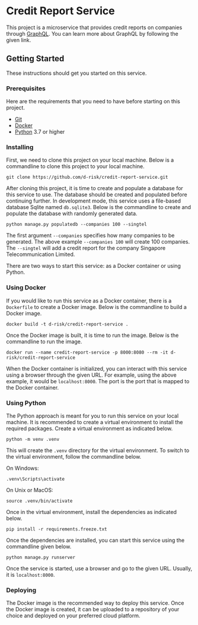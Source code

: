 # Credit Report Service

This project is a microservice that provides credit reports on companies through [GraphQL].
You can learn more about GraphQL by following the given link.

## Getting Started

These instructions should get you started on this service.

### Prerequisites

Here are the requirements that you need to have before starting on this project.

* [Git]
* [Docker]
* [Python] 3.7 or higher

### Installing

First, we need to clone this project on your local machine.
Below is a commandline to clone this project to your local machine.

```commandline
git clone https://github.com/d-risk/credit-report-service.git
```

After cloning this project, it is time to create and populate a database for this service to use.
The database should be created and populated before continuing further.
In development mode, this service uses a file-based database Sqlite named `db.sqlite3`.
Below is the commandline to create and populate the database with randomly generated data.

```commandline
python manage.py populatedb --companies 100 --singtel
```

The first argument `--companies` specifies how many companies to be generated.
The above example `--companies 100` will create 100 companies.
The `--singtel` will add a credit report for the company Singapore Telecommunication Limited.

There are two ways to start this service: as a Docker container or using Python.

### Using Docker

If you would like to run this service as a Docker container, there is a `Dockerfile` to create a Docker image.
Below is the commandline to build a Docker image.

```commandline
docker build -t d-risk/credit-report-service .
```

Once the Docker image is built, it is time to run the image.
Below is the commandline to run the image.

```commandline
docker run --name credit-report-service -p 8000:8080 --rm -it d-risk/credit-report-service
```

When the Docker container is initialized, you can interact with this service using a browser through the given URL.
For example, using the above example, it would be `localhost:8000`.
The port is the port that is mapped to the Docker container.

### Using Python

The Python approach is meant for you to run this service on your local machine.
It is recommended to create a virtual environment to install the required packages.
Create a virtual environment as indicated below.

```commandline
python -m venv .venv
```

This will create the `.venv` directory for the virtual environment.
To switch to the virtual environment, follow the commandline below.

On Windows:
```commandline
.venv\Scripts\activate
```
On Unix or MacOS:
```commandline
source .venv/bin/activate
```

Once in the virtual environment, install the dependencies as indicated below.

```commandline
pip install -r requirements.freeze.txt
```

Once the dependencies are installed, you can start this service using the commandline given below.

```commandline
python manage.py runserver
```

Once the service is started, use a browser and go to the given URL.
Usually, it is `localhost:8000`.

### Deploying

The Docker image is the recommended way to deploy this service.
Once the Docker image is created, it can be uploaded to a repository of your choice and deployed on your preferred cloud platform.


[GraphQL]: https://graphql.org/
[Git]: https://git-scm.com/
[Docker]: https://www.docker.com/
[Python]: https://www.python.org/
